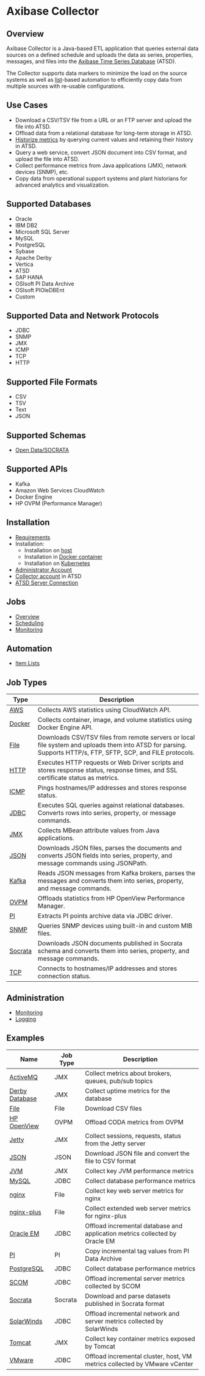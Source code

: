 # Axibase Collector

## Overview

Axibase Collector is a Java-based ETL application that queries external data sources on a defined schedule and uploads the data as series, properties, messages, and files into the [Axibase Time Series Database](https://axibase.com/docs/atsd/) (ATSD).

The Collector supports data markers to minimize the load on the source systems as well as [list](./collections.md)-based automation to efficiently copy data from multiple sources with re-usable configurations.

## Use Cases

* Download a CSV/TSV file from a URL or an FTP server and upload the file into ATSD.
* Offload data from a relational database for long-term storage in ATSD.
* [Historize metrics](https://axibase.com/use-cases/tutorials/historize/) by querying current values and retaining their history in ATSD.
* Query a web service, convert JSON document into CSV format, and upload the file into ATSD.
* Collect performance metrics from Java applications (JMX), network devices (SNMP), etc.
* Copy data from operational support systems and plant historians for advanced analytics and visualization.

## Supported Databases

* Oracle
* IBM DB2
* Microsoft SQL Server
* MySQL
* PostgreSQL
* Sybase
* Apache Derby
* Vertica
* ATSD
* SAP HANA
* OSIsoft PI Data Archive
* OSIsoft PIOleDBEnt
* Custom

## Supported Data and Network Protocols

* JDBC
* SNMP
* JMX
* ICMP
* TCP
* HTTP

## Supported File Formats

* CSV
* TSV
* Text
* JSON

## Supported Schemas

* [Open Data/SOCRATA](https://project-open-data.cio.gov/v1.1/schema/)

## Supported APIs

* Kafka
* Amazon Web Services CloudWatch
* Docker Engine
* HP OVPM (Performance Manager)

## Installation

* [Requirements](./requirements.md)
* Installation:
  * Installation on [host](./installation.md)
  * Installation in [Docker container](./installation-on-docker.md)
  * Installation on [Kubernetes](./installation-on-kubernetes.md)
* [Administrator Account](./configure-administrator-account.md)
* [Collector account](https://axibase.com/docs/atsd/administration/collector-account.html) in ATSD
* [ATSD Server Connection](./atsd-server-connection.md)

## Jobs

* [Overview](./job-generic.md)
* [Scheduling](./scheduling.md)
* [Monitoring](./monitoring.md)

## Automation

* [Item Lists](./collections.md)

## Job Types

**Type** | **Description**
----- | -----
[AWS](./jobs/aws.md) | Collects AWS statistics using CloudWatch API.
[Docker](./jobs/docker.md) | Collects container, image, and volume statistics using Docker Engine API.
[File](./jobs/file.md) | Downloads CSV/TSV files from remote servers or local file system and uploads them into ATSD for parsing.<br>Supports HTTP/s, FTP, SFTP, SCP, and FILE protocols.
[HTTP](./jobs/http.md) | Executes HTTP requests or Web Driver scripts and stores response status, response times, and SSL certificate status as metrics.
[ICMP](./jobs/icmp.md) | Pings hostnames/IP addresses and stores response status.
[JDBC](./jobs/jdbc.md) | Executes SQL queries against relational databases.<br>Converts rows into series,  property, or message commands.
[JMX](./jobs/jmx.md) | Collects MBean attribute values from Java applications.
[JSON](./jobs/json.md) | Downloads JSON files, parses the documents and converts JSON fields into series, property, and message commands using JSONPath.
[Kafka](./jobs/kafka.md) | Reads JSON messages from Kafka brokers, parses the messages and converts them into series, property, and message commands.
[OVPM](./jobs/ovpm.md) | Offloads statistics from HP OpenView Performance Manager.
[PI](./jobs/pi.md) | Extracts PI points archive data via JDBC driver.
[SNMP](./jobs/snmp.md) | Queries SNMP devices using built-in and custom MIB files.
[Socrata](./jobs/socrata.md) | Downloads JSON documents published in Socrata schema and converts them into series, property, and message commands.
[TCP](./jobs/tcp.md) | Connects to hostnames/IP addresses and stores connection status.

## Administration

* [Monitoring](./monitoring.md)
* [Logging](./logging.md)

## Examples

**Name** | **Job Type** | **Description**
----- | ----- | ----
[ActiveMQ](./jobs/examples/activemq) | JMX | Collect metrics about brokers, queues, pub/sub topics
[Derby Database](./jobs/examples/derby) | JMX | Collect uptime metrics for the database
[File](./jobs/examples/file) | File | Download CSV files
[HP OpenView](./jobs/examples/hp-openview) | OVPM | Offload CODA metrics from OVPM
[Jetty](./jobs/examples/jetty) | JMX | Collect sessions, requests, status from the Jetty server
[JSON](./jobs/examples/json) | JSON | Download JSON file and convert the file to CSV format
[JVM](./jobs/examples/jvm) | JMX | Collect key JVM performance metrics
[MySQL](./jobs/examples/mysql) | JDBC | Collect database performance metrics
[nginx](./jobs/examples/nginx) | File | Collect key web server metrics for nginx
[nginx-plus](./jobs/examples/nginx-plus) | File | Collect extended web server metrics for nginx-plus
[Oracle EM](./jobs/examples/oracle-enterprise-manager) | JDBC | Offload incremental database and application metrics collected by Oracle EM
[PI](./jobs/examples/pi) | PI | Copy incremental tag values from PI Data Archive
[PostgreSQL](./jobs/examples/postgres) | JDBC | Collect database performance metrics
[SCOM](./jobs/examples/scom) | JDBC | Offload incremental server metrics collected by SCOM
[Socrata](./jobs/examples/socrata/state-government.md) | Socrata | Download and parse datasets published in Socrata format
[SolarWinds](./jobs/examples/solarwinds) | JDBC | Offload incremental network and server metrics collected by SolarWinds
[Tomcat](./jobs/examples/tomcat) | JMX | Collect key container metrics exposed by Tomcat
[VMware](./jobs/examples/vmware) | JDBC | Offload incremental cluster, host, VM metrics collected by VMware vCenter
